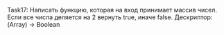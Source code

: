 
Task17: 
Написать функцию, которая на вход принимает массив чисел.
Если все числа деляется на 2 вернуть true, иначе false. Дескриптор: (Array<Int>) -> Boolean

